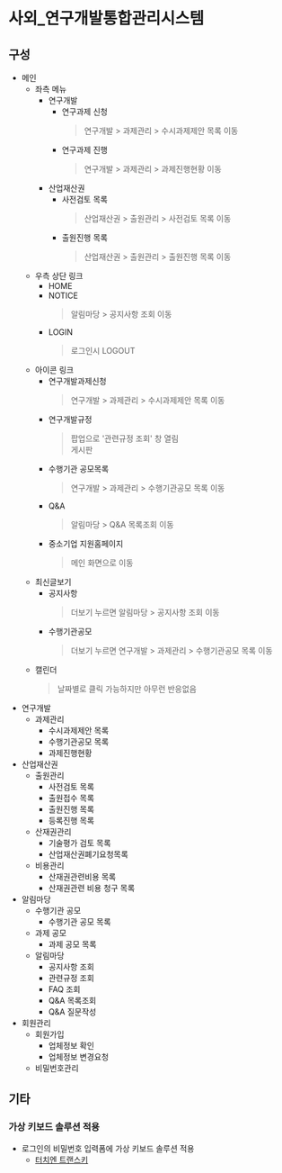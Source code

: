 # 사외_연구개발통합관리시스템

## 구성
- 메인
  - 좌측 메뉴
    - 연구개발
      - 연구과제 신청
        > 연구개발 > 과제관리 > 수시과제제안 목록 이동
      - 연구과제 진행
        > 연구개발 > 과제관리 > 과제진행현황 이동
    - 산업재산권
      - 사전검토 목록
        > 산업재산권 > 출원관리 > 사전검토 목록 이동
      - 출원진행 목록
        > 산업재산권 > 출원관리 > 출원진행 목록 이동
  - 우측 상단 링크
    - HOME
    - NOTICE
      > 알림마당 > 공지사항 조회 이동
    - LOGIN
      > 로그인시 LOGOUT
  - 아이콘 링크
    - 연구개발과제신청
      > 연구개발 > 과제관리 > 수시과제제안 목록 이동
    - 연구개발규정
      > 팝업으로 '관련규정 조회' 창 열림 <br />
      > 게시판
    - 수행기관 공모목록
      > 연구개발 > 과제관리 > 수행기관공모 목록 이동
    - Q&A
      > 알림마당 > Q&A 목록조회 이동
    - 중소기업 지원홈페이지
      > 메인 화면으로 이동
  - 최신글보기
    - 공지사항
      > 더보기 누르면 알림마당 > 공지사항 조회 이동
    - 수행기관공모
      > 더보기 누르면 연구개발 > 과제관리 > 수행기관공모 목록 이동
  - 캘린더
    > 날짜별로 클릭 가능하지만 아무런 반응없음
- 연구개발
  - 과제관리
    - 수시과제제안 목록
    - 수행기관공모 목록
    - 과제진행현황
- 산업재산권
  - 출원관리
    - 사전검토 목록
    - 출원접수 목록
    - 출원진행 목록
    - 등록진행 목록
  - 산재권관리
    - 기술평가 검토 목록
    - 산업재산권폐기요청목록
  - 비용관리
    - 산재권관련비용 목록
    - 산재권관련 비용 청구 목록
- 알림마당
  - 수행기관 공모
    - 수행기관 공모 목록
  - 과제 공모
    - 과제 공모 목록
  - 알림마당
    - 공지사항 조회
    - 관련규정 조회
    - FAQ 조회
    - Q&A 목록조회
    - Q&A 질문작성
- 회원관리
  - 회원가입
    - 업체정보 확인
    - 업체정보 변경요청
  - 비밀번호관리

## 기타
### 가상 키보드 솔루션 적용
- 로그인의 비밀번호 입력폼에 가상 키보드 솔루션 적용
  - [터치엔 트랜스키](https://www.raoncorp.com/ko/solution/transkey)